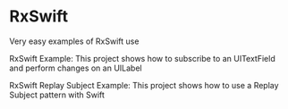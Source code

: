 # RxSwift
Very easy examples of RxSwift use

RxSwift Example:
This project shows how to subscribe to an UITextField and perform changes on an UILabel

RxSwift Replay Subject Example:
This project shows how to use a Replay Subject pattern with Swift
